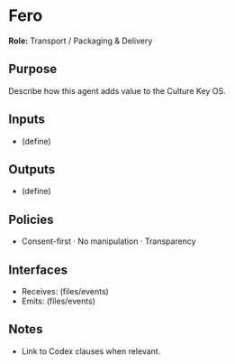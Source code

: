 # Fero
**Role:** Transport / Packaging & Delivery

## Purpose
Describe how this agent adds value to the Culture Key OS.

## Inputs
- (define)

## Outputs
- (define)

## Policies
- Consent-first · No manipulation · Transparency

## Interfaces
- Receives: (files/events)
- Emits: (files/events)

## Notes
- Link to Codex clauses when relevant.